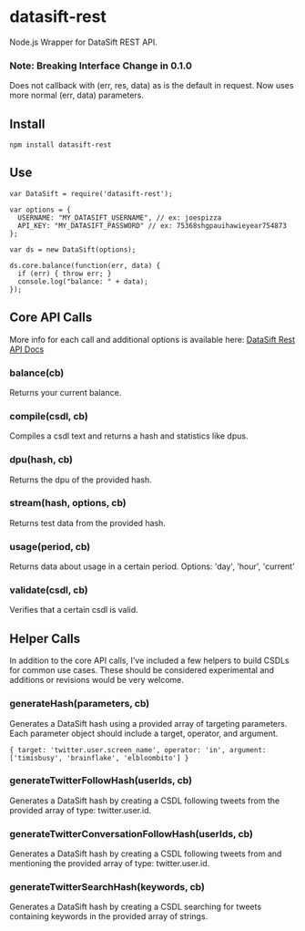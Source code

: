 # datasift-rest

Node.js Wrapper for DataSift REST API.

### Note: Breaking Interface Change in 0.1.0

Does not callback with (err, res, data) as is the default in request. Now uses more normal (err, data) parameters.


## Install

    npm install datasift-rest

## Use

    var DataSift = require('datasift-rest');

    var options = {
      USERNAME: "MY_DATASIFT_USERNAME", // ex: joespizza
      API_KEY: "MY_DATASIFT_PASSWORD" // ex: 75368shgpauihawieyear754873
    };

    var ds = new DataSift(options);

    ds.core.balance(function(err, data) {
      if (err) { throw err; }
      console.log("balance: " + data);
    });

## Core API Calls

More info for each call and additional options is available here: [DataSift Rest API Docs](http://dev.datasift.com/docs/rest-api)

### balance(cb)

Returns your current balance.

### compile(csdl, cb)

Compiles a csdl text and returns a hash and statistics like dpus.

### dpu(hash, cb)

Returns the dpu of the provided hash.

### stream(hash, options, cb)

Returns test data from the provided hash.

### usage(period, cb)

Returns data about usage in a certain period. Options: 'day', 'hour', 'current'

### validate(csdl, cb)

Verifies that a certain csdl is valid.

## Helper Calls

In addition to the core API calls, I've included a few helpers to build CSDLs for common use cases. These should be considered experimental and additions or revisions would be very welcome.

### generateHash(parameters, cb)

Generates a DataSift hash using a provided array of targeting parameters. Each parameter object should include a target, operator, and argument.

    { target: 'twitter.user.screen_name', operator: 'in', argument: ['timisbusy', 'brainflake', 'elbloombito'] }

### generateTwitterFollowHash(userIds, cb)

Generates a DataSift hash by creating a CSDL following tweets from the provided array of type: twitter.user.id.

### generateTwitterConversationFollowHash(userIds, cb)

Generates a DataSift hash by creating a CSDL following tweets from and mentioning the provided array of type: twitter.user.id.

### generateTwitterSearchHash(keywords, cb)

Generates a DataSift hash by creating a CSDL searching for tweets containing keywords in the provided array of strings.
